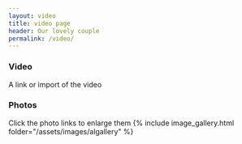 ```yaml
---
layout: video
title: video page
header: Our lovely couple
permalink: /video/
---
```


### Video
A link or import of the video

### Photos

Click the photo links to enlarge them
{% include image_gallery.html folder="/assets/images/algallery" %}

